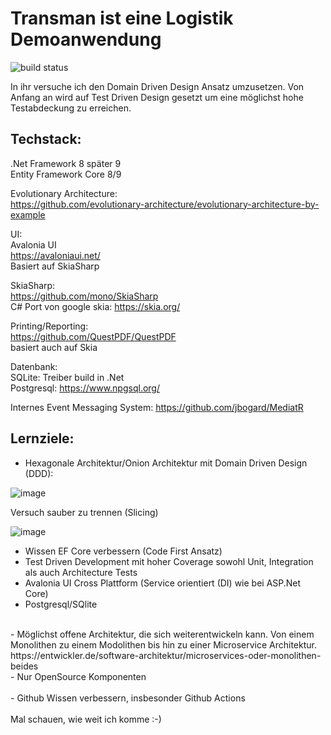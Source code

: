 # Transman ist eine Logistik Demoanwendung

![build status](https://github.com/WFeneberg/Transman/actions/workflows/main.yml/badge.svg)

In ihr versuche ich den Domain Driven Design Ansatz umzusetzen. Von Anfang an wird auf Test Driven Design gesetzt um eine möglichst hohe Testabdeckung zu erreichen.

## Techstack:

.Net Framework 8 später 9 </br>
Entity Framework Core 8/9 </br>

Evolutionary Architecture: </br>
https://github.com/evolutionary-architecture/evolutionary-architecture-by-example </br>

UI: </br>
Avalonia UI </br>
https://avaloniaui.net/ </br>
Basiert auf SkiaSharp </br>

SkiaSharp: </br>
https://github.com/mono/SkiaSharp </br>
C# Port von google skia: https://skia.org/ </br>

Printing/Reporting: </br>
https://github.com/QuestPDF/QuestPDF </br>
basiert auch auf Skia </br>

Datenbank: </br>
SQLite: Treiber build in .Net </br>
Postgresql: https://www.npgsql.org/ </br>

Internes Event Messaging System: https://github.com/jbogard/MediatR

## Lernziele:

- Hexagonale Architektur/Onion Architektur mit Domain Driven Design (DDD):

![image](https://github.com/user-attachments/assets/9052ed14-fd2f-4708-a7e5-28c149de58fb)

Versuch sauber zu trennen (Slicing)

![image](https://github.com/user-attachments/assets/fd8659ea-02d6-4426-bf13-7f4b5b16e409)

- Wissen EF Core verbessern (Code First Ansatz) </br>
- Test Driven Development mit hoher Coverage sowohl Unit, Integration als auch Architecture Tests </br>
- Avalonia UI Cross Plattform (Service orientiert (DI) wie bei ASP.Net Core) </br>
- Postgresql/SQlite</br> 
</br>
- Möglichst offene Architektur, die sich weiterentwickeln kann. Von einem Monolithen zu einem Modolithen bis hin zu einer Microservice Architektur. </br>
  https://entwickler.de/software-architektur/microservices-oder-monolithen-beides </br>
- Nur OpenSource Komponenten </br>
</br>
- Github Wissen verbessern, insbesonder Github Actions </br>
</br>
Mal schauen, wie weit ich komme :-) 



